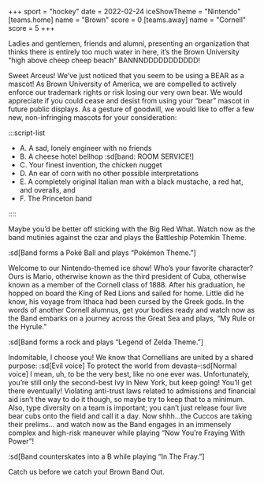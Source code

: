 +++
sport = "hockey"
date = 2022-02-24
iceShowTheme = "Nintendo"
[teams.home]
name = "Brown"
score = 0
[teams.away]
name = "Cornell"
score = 5
+++

Ladies and gentlemen, friends and alumni, presenting an organization that thinks there is entirely too much water in here, it’s the Brown University “high above cheep cheep beach” BANNNDDDDDDDDDDD!

Sweet Arceus! We’ve just noticed that you seem to be using a BEAR as a mascot! As Brown University of America, we are compelled to actively enforce our trademark rights or risk losing our very own bear. We would appreciate if you could cease and desist from using your “bear” mascot in future public displays. As a gesture of goodwill, we would like to offer a few new, non-infringing mascots for your consideration:

:::script-list

- A. A sad, lonely engineer with no friends
- B. A cheese hotel bellhop :sd[band: ROOM SERVICE!]
- C. Your finest invention, the chicken nugget
- D. An ear of corn with no other possible interpretations
- E. A completely original Italian man with a black mustache, a red hat, and overalls, and
- F. The Princeton band

::::

Maybe you’d be better off sticking with the Big Red What. Watch now as the band mutinies against the czar and plays the Battleship Potemkin Theme.

:sd[Band forms a Poké Ball and plays “Pokémon Theme.”]

Welcome to our Nintendo-themed ice show! Who’s your favorite character? Ours is Mario, otherwise known as the third president of Cuba, otherwise known as a member of the Cornell class of 1888. After his graduation, he hopped on board the King of Red Lions and sailed for home. Little did he know, his voyage from Ithaca had been cursed by the Greek gods. In the words of another Cornell alumnus, get your bodies ready and watch now as the Band embarks on a journey across the Great Sea and plays, “My Rule or the Hyrule.”

:sd[Band forms a rock and plays “Legend of Zelda Theme.”]

Indomitable, I choose you! We know that Cornellians are united by a shared purpose: :sd[Evil voice] To protect the world from devasta–:sd[Normal voice] I mean, uh, to be the very best, like no one ever was. Unfortunately, you’re still only the second-best Ivy in New York, but keep going! You’ll get there eventually! Violating anti-trust laws related to admissions and financial aid isn’t the way to do it though, so maybe try to keep that to a minimum. Also, type diversity on a team is important; you can’t just release four live bear cubs onto the field and call it a day. Now shhh…the Cuccos are taking their prelims… and watch now as the Band engages in an immensely complex and high-risk maneuver while playing “Now You’re Fraying With Power”!

:sd[Band counterskates into a B while playing “In The Fray.”]

Catch us before we catch you! Brown Band Out.
